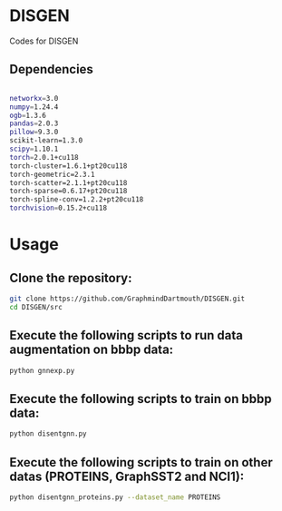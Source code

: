 # DISGEN
Codes for DISGEN

## Dependencies

```bash

networkx=3.0
numpy=1.24.4
ogb=1.3.6
pandas=2.0.3
pillow=9.3.0
scikit-learn=1.3.0
scipy=1.10.1
torch=2.0.1+cu118
torch-cluster=1.6.1+pt20cu118
torch-geometric=2.3.1
torch-scatter=2.1.1+pt20cu118
torch-sparse=0.6.17+pt20cu118
torch-spline-conv=1.2.2+pt20cu118
torchvision=0.15.2+cu118
```



# Usage
## Clone the repository:

```bash
git clone https://github.com/GraphmindDartmouth/DISGEN.git
cd DISGEN/src
```


## Execute the following scripts to run data augmentation on bbbp data:

```bash
python gnnexp.py
```

## Execute the following scripts to train on bbbp data:

```bash
python disentgnn.py
```

## Execute the following scripts to train on other datas (PROTEINS, GraphSST2 and NCI1):
```bash
python disentgnn_proteins.py --dataset_name PROTEINS
```

